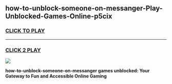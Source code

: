 
## how-to-unblock-someone-on-messanger-Play-Unblocked-Games-Online-p5cix
<h3>
<a href="https://premium76.site?title=how-to-unblock-someone-on-messanger&ref=25A">CLICK TO PLAY</a></h3>
<hr>

<h3>
<a href="https://premium76.site?title=how-to-unblock-someone-on-messanger&ref=25A">CLICK 2 PLAY</a>
  
</h3>

<a href="https://premium76.site?title=how-to-unblock-someone-on-messanger&ref=25A"><img src="https://clearcache.store/games.png"></a>


**how-to-unblock-someone-on-messanger games unblocked: Your Gateway to Fun and Accessible Online Gaming**
